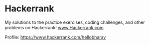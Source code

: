 # Hackerrank

My solutions to the practice exercises, coding challenges, and other problems on Hackerrank!
www.Hackerrank.com

Profile: https://www.hackerrank.com/hellobharav
